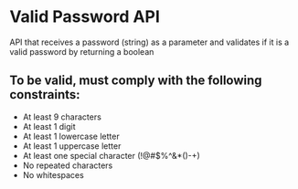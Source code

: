 # Valid Password API
API that receives a password (string) as a parameter and validates if it is a valid password by returning a boolean

## To be valid, must comply with the following constraints:
* At least 9 characters
* At least 1 digit
* At least 1 lowercase letter
* At least 1 uppercase letter
* At least one special character (!@#$%^&*()-+)
* No repeated characters
* No whitespaces
